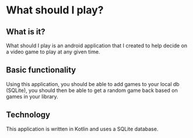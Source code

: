 # What should I play?

## What is it?
What should I play is an android application that I created to help decide on a video game to
 play at any given time.

## Basic functionality
Using this application, you should be able to add games to your local db (SQLite), you should
 then be able to get a random game back based on games in your library.
 
## Technology
This application is written in Kotlin and uses a SQLite database.
